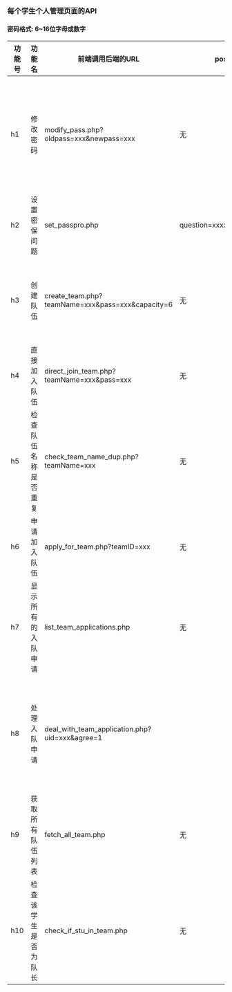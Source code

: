 ### 每个学生个人管理页面的API

#### 密码格式: 6~16位字母或数字

|功能号|功能名            |前端调用后端的URL                             |post数据                    | 后端返回前端的数据(json)                     |备注          |
|------|-----------------|--------------------------------------------|----------------------------|--------------------------------------------|---------------|
|h1|修改密码           |modify_pass.php?oldpass=xxx&newpass=xxx|无                              | { "state": 0, "msg": "xxx" }   | state可取0或1或2或3， 0表示修改成功，1表示原密码不正确，2表示新密码格式不正确，msg就是对state的文字描述
|h2|设置密保问题        |set_passpro.php                            |question=xxxxxx&answer=xxx  | { "state": 0, "msg": "xxx" }   | state可取0或1， 0表示设置成功，1表示失败|
|h3|创建队伍           | create_team.php?teamName=xxx&pass=xxx&capacity=6|无                               | { "state": 0, "msg": "xxx" }      | state可取0或1， 0表示创建成功， 1表示创建失败. 参数里面capacity表示队伍容量|
|h4|直接加入队伍        | direct_join_team.php?teamName=xxx&pass=xxx|无                  |{ "state": 0, "msg": "xxx"}        | state可取0或1， 0表示成功， 1表示创建失败  |
|h5|检查队伍名称是否重复  |check_team_name_dup.php?teamName=xxx      |无                  | true或false        |true表示不重复， false表示重复      |
|h6|申请加入队伍         |apply_for_team.php?teamID=xxx            |无                  | { "state": 0, "msg": "xxx" }      | state可取0或1， 0表示申请成功，1表示申请失败 |
|h7|显示所有的入队申请    |list_team_applications.php            |无                   | { "state": 0, "msg": "xxx", "result": [{"uid": "xxx", "username": "xxx"}, ...] } |state为0表示获取成功，result里面填具体信息， 1表示你不是队长，result为空
|h8|处理入队申请         |deal_with_team_application.php?uid=xxx&agree=1 |                    | { "state": 0, "msg": "xxx" }           | URL中agree表示为1表示同意某人的入队申请，为0表示不同意. state为0表示处理成功，为1表示处理失败。
|h9|获取所有队伍列表      |fetch_all_team.php                             |无                   | [{ "teamName", 
|h10|检查该学生是否为队长  |check_if_stu_in_team.php                   |无                   | { "state": 0, "teamName": "xxx" }        | state是0表示已经加入队伍, 是1表示尚未加入队伍， teamName是已经加入的队伍名

